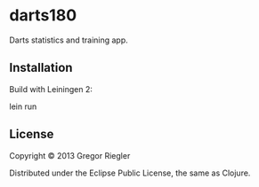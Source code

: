 # darts180

Darts statistics and training app.

## Installation

Build with Leiningen 2:

lein run 

## License

Copyright © 2013 Gregor Riegler

Distributed under the Eclipse Public License, the same as Clojure.
